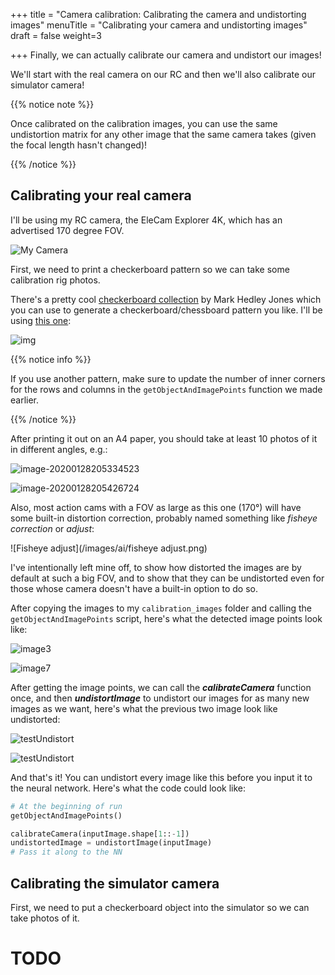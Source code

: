 +++
title = "Camera calibration: Calibrating the camera and undistorting images"
menuTitle = "Calibrating your camera and undistorting images"
draft = false
weight=3

+++
Finally, we can actually calibrate our camera and undistort our images! 

We'll start with the real camera on our RC and then we'll also calibrate our simulator camera!

{{% notice note %}}

Once calibrated on the calibration images, you can use the same undistortion matrix for any other image that the same camera takes (given the focal length hasn't changed)!

{{% /notice %}}

## Calibrating your real camera

I'll be using my RC camera, the EleCam Explorer 4K, which has an advertised 170 degree FOV.

![My Camera](/images/ai/cam.jpg)

First, we need to print a checkerboard pattern so we can take some calibration rig photos.

There's a pretty cool [checkerboard collection](https://markhedleyjones.com/projects/calibration-checkerboard-collection) by Mark Hedley Jones which you can use to generate a checkerboard/chessboard pattern you like. I'll be using [this one](https://markhedleyjones.com/storage/checkerboards/Checkerboard-A4-25mm-10x7.pdf):

![img](/images/ai/checkerboard.jpg)

{{% notice info %}}

If you use another pattern, make sure to update the number of inner corners for the rows and columns in the `getObjectAndImagePoints` function we made earlier.

{{% /notice %}}

After printing it out on an A4 paper, you should take at least 10 photos of it in different angles, e.g.:

![image-20200128205334523](/images/ai/calibrationImage2.jpg)

![image-20200128205426724](/images/ai/calibrationImage1.jpg)

Also, most action cams with a FOV as large as this one (170°) will have some built-in distortion correction, probably named something like *fisheye correction* or *adjust*:

![Fisheye adjust](/images/ai/fisheye adjust.png)

I've intentionally left mine off, to show how distorted the images are by default at such a big FOV, and to show that they can be undistorted even for those whose camera doesn't have a built-in option to do so.

After copying the images to my `calibration_images` folder and calling the `getObjectAndImagePoints` script, here's what the detected image points look like:

![image3](/images/ai/calibration2.jpg)

![image7](/images/ai/calibration1.jpg)

After getting the image points, we can call the ***calibrateCamera*** function once, and then ***undistortImage*** to undistort our images for as many new images as we want, here's what the previous two image look like undistorted:

![testUndistort](/images/ai/testUndistort2.jpg)



![testUndistort](/images/ai/testUndistort.jpg)

And that's it! You can undistort every image like this before you input it to the neural network. Here's what the code could look like:

```python
# At the beginning of run
getObjectAndImagePoints()

calibrateCamera(inputImage.shape[1::-1])
undistortedImage = undistortImage(inputImage)
# Pass it along to the NN
```

## Calibrating the simulator camera

First, we need to put a checkerboard object into the simulator so we can take photos of it.

# TODO